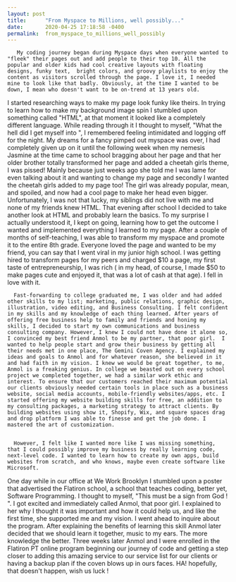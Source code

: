 ```yaml
---
layout: post
title:      "From Myspace to Millions, well possibly..."
date:       2020-04-25 17:18:58 -0400
permalink:  from_myspace_to_millions_well_possibly
---
```


       My coding journey began during Myspace days when everyone wanted to "fleek" their pages out and add people to their top 10. All the popular and older kids had cool creative layouts with floating designs, funky text,  bright colors, and groovy playlists to enjoy the content as visitors scrolled through the page. I love it, I needed mine to look like that badly. Obviously, at the time I wanted to be down, I mean who doesn't want to be on-trend at 13 years old. 
I started researching ways to make my page look funky like theirs. In trying to learn how to make my background image spin I stumbled upon something called "HTML", at that moment it looked like a completely different language. While reading through it  I thought to myself, "What the hell did I get myself into ", I remembered feeling intimidated and logging off for the night. My dreams for a fancy pimped out myspace was over, I had completely given up on it until the following week when my nemesis Jasmine at the time came to school bragging about her page and that her older brother totally transformed her page and added a cheetah girls theme, I was pissed! Mainly because just weeks ago she told me I was lame for even talking about it and wanting to change my page and secondly I wanted the cheetah girls added to my page too! The girl was already popular, mean, and spoiled, and now had a cool page to make her head even bigger. Unfortunately, I was not that lucky, my siblings did not live with me and none of my friends knew HTML. That evening after school I decided to take another look at HTML and probably learn the basics. To my surprise I actually understood it, I kept on going, learning how to get the outcome I wanted and implemented everything I learned to my page. After a couple of months of self-teaching, I was able to transform my myspace and promote it to the entire 8th grade. 
Everyone loved the page and wanted to be my friend, you can say that I went viral in my junior high school. I was getting hired to transform pages for my peers and charged $10 a page, my first taste of entrepreneurship, I was rich ( in my head, of course, I made $50 to make pages cute and enjoyed it, that was a lot of cash at that age). I fell in love with it. 


      Fast-forwarding to college graduated me, I was older and had added other skills to my list; marketing, public relations, graphic design, illustration, video editing, and Business Consulting. I felt confident in my skills and my knowledge of each thing learned. After years of offering free business help to family and friends and honing my skills, I decided to start my own communications and business consulting company. However, I knew I could not have done it alone so, I convinced my best friend Anmol to be my partner, that poor girl.  I wanted to help people start and grow their business by getting all their needs met in one place, The Gemini Coven Agency. I explained my ideas and goals to Anmol and for whatever reason, she believed in it and had faith in my vision. I knew we would be great together, to me,  Anmol is a freaking genius. In college we beasted out on every school project we completed together, we had a similar work ethic and interest. To ensure that our customers reached their maximum potential our clients obviously needed certain tools in place such as a business website, social media accounts, mobile-friendly websites/apps, etc. I  started offering my website building skills for free, an addition to my consulting packages, a marketing strategy to attract clients. By building websites using show it, Shopify, Wix, and square spaces drag and drop platform I was able to finesse and get the job done. I mastered the art of customization. 


      However, I felt like I wanted more like I was missing something, that I could possibly improve my business by really learning code, next-level code. I wanted to learn how to create my own apps, build websites from scratch, and who knows, maybe even create software like Microsoft. 
One day while in our office at We Work Brooklyn I stumbled upon a poster that advertised the Flatiron school, a school that teaches coding, better yet, Software Programming. I thought to myself, "This must be a sign from God ! ". I got excited and immediately called Anmol, that poor girl. I explained to her why I thought it was important and how it could help us, and like the first time, she supported me and my vision. I went ahead to inquire about the program. After explaining the benefits of learning this skill Anmol later decided that we should learn it together, music to my ears. The more knowledge the better. Three weeks later Anmol and I were enrolled in the Flatiron PT online program beginning our journey of code and getting a step closer to adding this amazing service to our service list for our clients or having a backup plan if the coven blows up in ours faces. HA! hopefully, that doesn't happen, wish us luck !
